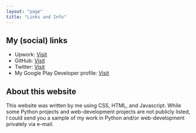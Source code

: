 ```yaml
---
layout: "page"
title: "Links and Info"
---
```


## My (social) links

- Upwork: [Visit]()
- GitHub: [Visit](https://github.com/iamtheblackunicorn)
- Twitter: [Visit](https://twitter.com/blvckuncrn)
- My Google Play Developer profile: [Visit](https://play.google.com/store/apps/dev?id=5142030120720845233)

## About this website

This website was written by me using CSS, HTML, and Javascript.
While some Python projects and web-development projects are not publicly listed,
I could send you a sample of my work in Python and/or web-development privately via e-mail.
